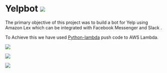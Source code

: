 # Yelpbot ![](https://github.com/akhi1312/Yelpbot/blob/master/YelpBot/Sample%20Images/Yelp.jpg?raw=true)


The primary objective of this project was to build a bot for Yelp using Amazon Lex which can be integrated with Facebook Messenger and Slack .

To Achieve this we have used [Python-lambda](https://github.com/nficano/python-lambda) push code to AWS Lambda.

![](https://github.com/akhi1312/Yelpbot/blob/master/YelpBot/Sample%20Images/Snap1.png)


![](https://github.com/akhi1312/Yelpbot/blob/master/YelpBot/Sample%20Images/Snap2.png)


![](https://github.com/akhi1312/Yelpbot/blob/master/YelpBot/Sample%20Images/Snap3.png)

